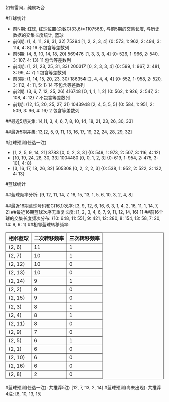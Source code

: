<!-- 
.. title: 双色球2017106期(2017-09-10)数据分析报告
.. slug: slott-2017106-2017-09-10-report
.. date: 2017-09-11 08:00:00 UTC+08:00
.. tags: Lottery
.. link: 
.. description: 
.. type: text
-->

如有雷同，纯属巧合

<!-- TEASER_END-->

#红球统计

- 前N期: 红球, 红球位置(总数C(33,6)=1107568), 与前5期的交集长度, 与历史数据的交集长度统计, 蓝球
- 前6期: (1, 4, 11, 28, 31, 32) 75294 [1, 2, 2, 3, 4] {0: 573, 1: 962, 2: 494, 3: 114, 4: 8} 16 不包含等差数列
- 前5期: (4, 8, 10, 14, 18, 20) 569476 [1, 3, 3, 3, 4] {0: 526, 1: 966, 2: 540, 3: 107, 4: 13} 11 包含等差数列
- 前4期: (1, 21, 23, 25, 31, 33) 200317 [0, 2, 3, 3, 4] {0: 599, 1: 967, 2: 481, 3: 99, 4: 7} 1 包含等差数列
- 前3期: (1, 14, 15, 20, 23, 30) 186354 [2, 4, 4, 4, 4] {0: 552, 1: 958, 2: 520, 3: 112, 4: 11, 5: 1} 14 不包含等差数列
- 前2期: (3, 6, 7, 12, 25, 26) 416748 [0, 1, 1, 1, 2] {0: 562, 1: 926, 2: 547, 3: 108, 4: 12} 7 不包含等差数列
- 前1期: (12, 15, 20, 25, 27, 31) 1043948 [2, 4, 5, 5, 5] {0: 584, 1: 951, 2: 509, 3: 96, 4: 16} 2 包含等差数列

##最近5期交集:
14,[1, 3, 4, 6, 7, 8, 10, 14, 18, 21, 23, 26, 30, 33]

##最近5期并集:
13,[2, 5, 9, 11, 13, 16, 17, 19, 22, 24, 28, 29, 32]

#红球预测(任选一注)

- [1, 2, 5, 9, 14, 21] 8783 [0, 0, 2, 3, 3] {0: 549, 1: 973, 2: 507, 3: 116, 4: 12}
- [10, 19, 24, 28, 30, 33] 1004480 [0, 0, 1, 2, 3] {0: 619, 1: 954, 2: 475, 3: 101, 4: 8}
- [3, 16, 17, 18, 26, 32] 505308 [0, 2, 2, 2, 3] {0: 538, 1: 952, 2: 522, 3: 132, 4: 13}

#蓝球统计

##蓝球频率分析:
[9, 12, 11, 14, 7, 16, 15, 13, 1, 5, 6, 10, 3, 2, 4, 8]

##最近16期蓝球号码和C(16,1)次序:
 [3, 9, 12, 6, 16, 6, 3, 1, 4, 2, 16, 11, 1, 14, 7, 2]
##最近16期蓝球次序无重复长度:
 [1, 2, 3, 4, 6, 7, 9, 11, 12, 14, 16] 11
##前16个球的交集长度频次分布:
{10: 648, 11: 551, 9: 421, 12: 280, 8: 154, 13: 58, 7: 20, 14: 9, 6: 1}
##相邻蓝球转移频率:
 <table border="1" class="table table-striped dataframe">
  <thead>
    <tr style="text-align: right;">
      <th>相邻蓝球</th>
      <th>二次转移频率</th>
      <th>三次转移频率</th>
    </tr>
  </thead>
  <tbody>
    <tr>
      <td>(2, 6)</td>
      <td>11</td>
      <td>1</td>
    </tr>
    <tr>
      <td>(2, 7)</td>
      <td>10</td>
      <td>1</td>
    </tr>
    <tr>
      <td>(2, 12)</td>
      <td>10</td>
      <td>0</td>
    </tr>
    <tr>
      <td>(2, 13)</td>
      <td>10</td>
      <td>0</td>
    </tr>
    <tr>
      <td>(2, 14)</td>
      <td>9</td>
      <td>1</td>
    </tr>
    <tr>
      <td>(2, 2)</td>
      <td>9</td>
      <td>0</td>
    </tr>
    <tr>
      <td>(2, 15)</td>
      <td>9</td>
      <td>0</td>
    </tr>
    <tr>
      <td>(2, 3)</td>
      <td>8</td>
      <td>1</td>
    </tr>
    <tr>
      <td>(2, 4)</td>
      <td>8</td>
      <td>1</td>
    </tr>
    <tr>
      <td>(2, 11)</td>
      <td>8</td>
      <td>0</td>
    </tr>
    <tr>
      <td>(2, 9)</td>
      <td>7</td>
      <td>0</td>
    </tr>
    <tr>
      <td>(2, 5)</td>
      <td>6</td>
      <td>1</td>
    </tr>
    <tr>
      <td>(2, 1)</td>
      <td>6</td>
      <td>0</td>
    </tr>
    <tr>
      <td>(2, 10)</td>
      <td>6</td>
      <td>0</td>
    </tr>
    <tr>
      <td>(2, 16)</td>
      <td>6</td>
      <td>0</td>
    </tr>
    <tr>
      <td>(2, 8)</td>
      <td>2</td>
      <td>0</td>
    </tr>
  </tbody>
</table>
#蓝球预测(任选一注):
共推荐5注: [12, 7, 13, 2, 14]
#蓝球预测(尚未出现):
共推荐4注: [8, 10, 13, 15]


